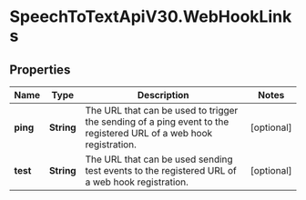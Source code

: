 # SpeechToTextApiV30.WebHookLinks

## Properties
Name | Type | Description | Notes
------------ | ------------- | ------------- | -------------
**ping** | **String** | The URL that can be used to trigger the sending of a ping event to the registered URL of a web hook registration. | [optional] 
**test** | **String** | The URL that can be used sending test events to the registered URL of a web hook registration. | [optional] 


